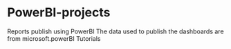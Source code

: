 # PowerBI-projects
Reports publish using PowerBI
The data used to publish the dashboards are from microsoft.powerBI Tutorials
